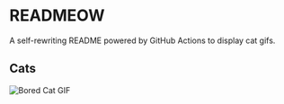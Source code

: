 # READMEOW

A self-rewriting README powered by GitHub Actions to display cat gifs.

## Cats

![Bored Cat GIF](https://media4.giphy.com/media/v1.Y2lkPTlhY2QwMmRheTNzYXdiMTlmeWFyemZ1YTBvOXJhYnRpNjR4d2tmMHE0YXFibDRraSZlcD12MV9naWZzX3NlYXJjaCZjdD1n/mlvseq9yvZhba/200.gif)
